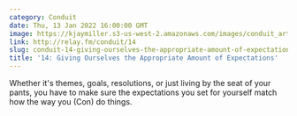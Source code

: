 ```yaml
---
category: Conduit
date: Thu, 13 Jan 2022 16:00:00 GMT
image: https://kjaymiller.s3-us-west-2.amazonaws.com/images/conduit_artwork.png
link: http://relay.fm/conduit/14
slug: conduit-14-giving-ourselves-the-appropriate-amount-of-expectations
title: '14: Giving Ourselves the Appropriate Amount of Expectations'
---
```


Whether it's themes, goals, resolutions, or just living by the seat of your pants, you have to make sure the expectations you set for yourself match how the way you (Con) do things.